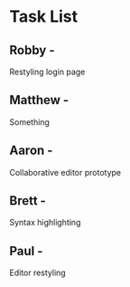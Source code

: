 # Task List
## Robby -
  Restyling login page
## Matthew -
  Something
## Aaron -
  Collaborative editor prototype
## Brett -
  Syntax highlighting
## Paul -
  Editor restyling
